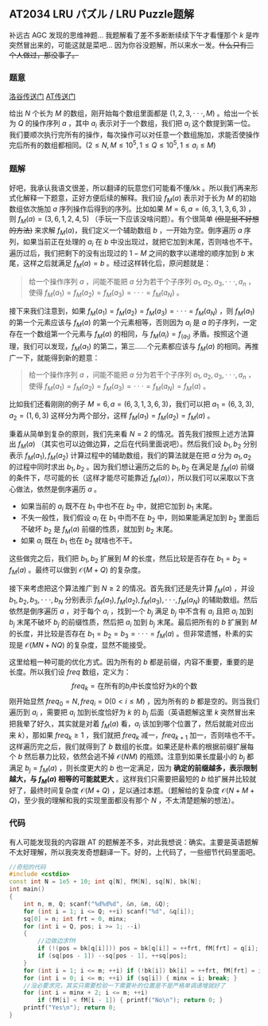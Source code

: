 ## AT2034 LRU パズル / LRU Puzzle题解
补远古 AGC 发现的思维神题... 我题解看了差不多断断续续下午才看懂那个 $k$ 是咋突然冒出来的，可能这就是菜吧... 因为你谷没题解，所以来水一发。~~什么只有三个人做过，那没事了。~~

### 题意
[洛谷传送门](https://www.luogu.com.cn/problem/AT2034) [AT传送门](https://atcoder.jp/contests/code-festival-2016-quala/tasks/codefestival_2016_qualA_e)

给出 $N$ 个长为 $M$ 的数组，刚开始每个数组里面都是 $(1,2,3,\cdot\cdot\cdot,M)$ 。给出一个长为 $Q$ 的操作序列 $a$ ，其中 $a_i$ 表示对于一个数组，我们把 $a_i$ 这个数提到第一位。我们要顺次执行完所有的操作，每次操作可以对任意一个数组施加，求能否使操作完后所有的数组都相同。($2\le N,M\le10^5,1\le Q\le10^5,1\le a_i\le M$)

### 题解
好吧，我承认我语文很差，所以翻译的玩意您们可能看不懂/kk 。所以我们再来形式化解释一下题意，正好方便后续的解释。我们设 $f_M(a)$ 表示对于长为 $M$ 的初始数组依次施加 $a$ 序列操作后得到的序列。比如如果 $M=6,a=(6,3,1,3,6,3)$ ，则 $f_M(a)=(3,6,1,2,4,5)$ （手玩一下应该没啥问题）。有个很简单 ~~(但是挺不好想的方法)~~ 来求解 $f_M(a)$，我们定义一个辅助数组 $b$ ，一开始为空。倒序遍历 $a$ 序列，如果当前正在处理的 $a_i$ 在 $b$ 中没出现过，就把它加到末尾，否则啥也不干。遍历过后，我们把剩下的没有出现过的 $1-M$ 之间的数字以递增的顺序加到 $b$ 末尾，这样之后就满足 $f_M(a)=b$ 。经过这样转化后，原问题就是：
>给一个操作序列 $a$ ，问能不能把 $a$ 分为若干个子序列 $a_1,a_2,a_3,\cdot\cdot\cdot,a_n$ ，使得 $f_M(a_1)=f_M(a_2)=f_M(a_3)=\cdot\cdot\cdot=f_M(a_N)$ 。

接下来我们注意到，如果 $f_M(a_1)=f_M(a_2)=f_M(a_3)=\cdot\cdot\cdot=f_M(a_N)$ ，则 $f_M(a_1)$ 的第一个元素应该与 $f_M(a)$ 的第一个元素相等，否则因为 $a_i$ 是 $a$ 的子序列，一定存在一个数组第一个元素与 $f_M(a)$ 的相同，与 $f_M(a_i)=f_(a_1)$ 矛盾。按照这个道理，我们可以发现，$f_M(a_1)$ 的第二，第三……个元素都应该与 $f_M(a)$ 的相同。再推广一下，就能得到新的题意：
>给一个操作序列 $a$ ，问能不能把 $a$ 分为若干个子序列 $a_1,a_2,a_3,\cdot\cdot\cdot,a_n$ ，使得 $f_M(a_1)=f_M(a_2)=f_M(a_3)=\cdot\cdot\cdot=f_M(a_N)=f_M(a)$ 。

比如我们还看刚刚的例子 $M=6,a=(6,3,1,3,6,3)$，我们可以把 $a_1=(6,3,3),a_2=(1,6,3)$ 这样分为两个部分，这样 $f_M(a_1)=f_M(a_2)=f_M(a)$ 。

秉着从简单到复杂的原则，我们先来看 $N=2$ 的情况。首先我们按照上述方法算出 $f_M(a)$ （其实也可以边做边算，之后在代码里面说吧）。然后我们设 $b_1,b_2$ 分别表示 $f_M(a_1),f_M(a_2)$ 计算过程中的辅助数组，我们的算法就是在把 $a$ 分为 $a_1,a_2$ 的过程中同时求出 $b_1,b_2$ 。因为我们想让遍历之后的 $b_1,b_2$ 在满足是 $f_M(a)$ 前缀的条件下，尽可能的长（这样才能尽可能靠近 $f_M(a)$），所以我们可以采取以下贪心做法，依然是倒序遍历 $a$ 。
- 如果当前的 $a_i$ 既不在 $b_1$ 中也不在 $b_2$ 中，就把它加到 $b_1$ 末尾。
- 不失一般性，我们假设 $a_i$ 在 $b_1$ 中而不在 $b_2$ 中，则如果能满足加到 $b_2$ 里面后不破坏 $b_2$ 是 $f_M(a)$ 前缀的性质，就加到 $b_2$ 末尾。
- 如果 $a_i$ 既在 $b_1$ 也在 $b_2$ 就啥也不干。

这些做完之后，我们把 $b_1,b_2$ 扩展到 $M$ 的长度，然后比较是否存在 $b_1=b_2=f_M(a)$ 。最终可以做到 $\mathcal{O}(M+Q)$ 的复杂度。

接下来考虑把这个算法推广到 $N\ge 2$ 的情况。首先我们还是先计算 $f_M(a)$ ，并设 $b_1,b_2,b_3,\cdot\cdot\cdot,b_N$ 分别表示 $f_M(a_1),f_M(a_2),f_M(a_3),\cdot\cdot\cdot,f_M(a_N)$ 的辅助数组。然后依然是倒序遍历 $a$ ，对于每个 $a_i$ ，找到一个 $b_j$ 满足 $b_j$ 中不含有 $a_i$ 且把 $a_i$ 加到 $b_j$ 末尾不破坏 $b_j$ 的前缀性质，然后把 $a_i$ 加到 $b_j$ 末尾。最后把所有的 $b$ 扩展到 $M$ 的长度，并比较是否存在 $b_1=b_2=b_3=\cdot\cdot\cdot=f_M(a)$ 。但非常遗憾，朴素的实现是 $\mathcal{O}(MN+NQ)$ 的复杂度，显然不能接受。

这里给粗一种可能的优化方式。因为所有的 $b$ 都是前缀，内容不重要，重要的是长度。所以我们设 $freq$ 数组，定义为：
$$freq_k=\text{在所有的}b_i\text{中长度恰好为}k\text{的个数}$$
刚开始显然 $freq_0=N,freq_i=0(0<i\le M)$ ，因为所有的 $b$ 都是空的。则当我们遍历到 $a_i$ ，需要把 $a_i$ 加到长度恰好为 $k$ 的 $b_j$ 后面（英语题解这里 $k$ 突然冒出来把我晕了好久，其实就是对着 $f_M(a)$ 看，$a_i$ 该加到哪个位置了，然后就能对应出来 $k$），那如果 $freq_k\ge 1$ ，我们就把 $freq_k$ 减一，$freq_{k+1}$ 加一，否则啥也不干。这样遍历完之后，我们就得到了 $b$ 数组的长度。如果还是朴素的根据前缀扩展每个 $b$ 然后暴力比较，依然会逃不掉 $\mathcal{O}(NM)$ 的瓶颈。注意到如果长度最小的 $b_j$ 都满足 $b_j=f_M(a)$ ，则长度更大的 $b$ 也一定满足，因为 **确定的前缀越多，表示限制越大，与 $f_M(a)$ 相等的可能就更大** 。这样我们只需要把最短的 $b$ 给扩展并比较就好了，最终时间复杂度 $\mathcal{O}(M+Q)$ ，足以通过本题。（题解给的复杂度 $\mathcal{O}(N+M+Q)$，至少我的理解和我的实现里面都没有那个 $N$ ，不太清楚题解的想法）。

### 代码
有人可能发现我的内容跟 AT 的题解差不多，对此我想说：确实。主要是英语题解不太好理解，所以我突发奇想翻译一下。好的，上代码了，一些细节代码里面吧。
```cpp
//奇短的代码
#include <cstdio>
const int N = 1e5 + 10; int q[N], fM[N], sq[N], bk[N];
int main()
{
	int n, m, Q; scanf("%d%d%d", &n, &m, &Q);
	for (int i = 1; i <= Q; ++i) scanf("%d", &q[i]);
	sq[0] = n; int frt = 0, minx;
	for (int i = Q, pos; i >= 1; --i)
	{
		//边做边求fM
		if (!(pos = bk[q[i]])) pos = bk[q[i]] = ++frt, fM[frt] = q[i];
		if (sq[pos - 1]) --sq[pos - 1], ++sq[pos];
	}
	for (int i = 1; i <= m; ++i) if (!bk[i]) bk[i] = ++frt, fM[frt] = i;
	for (int i = 0; i <= m; ++i) if (sq[i]) { minx = i; break; }
	//没必要求完，其实只需要检验一下需要补的位置是不是严格单调递增就好了
	for (int i = minx + 2; i <= m; ++i)
		if (fM[i] < fM[i - 1]) { printf("No\n"); return 0; }
	printf("Yes\n"); return 0;
}
```
